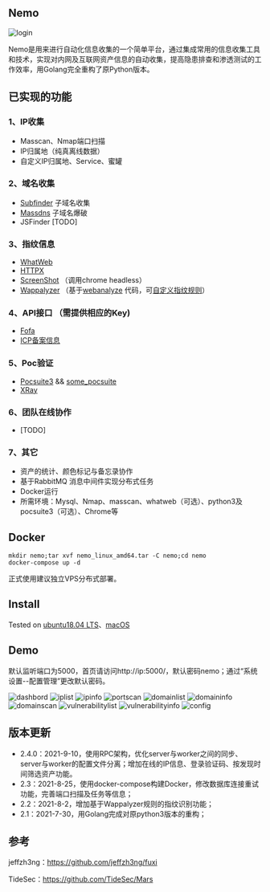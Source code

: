 ## Nemo

<img src="docs/image/index.png" alt="login" />

Nemo是用来进行自动化信息收集的一个简单平台，通过集成常用的信息收集工具和技术，实现对内网及互联网资产信息的自动收集，提高隐患排查和渗透测试的工作效率，用Golang完全重构了原Python版本。




## 已实现的功能

### 1、IP收集

- Masscan、Nmap端口扫描
- IP归属地（纯真离线数据）
- 自定义IP归属地、Service、蜜罐

### 2、域名收集

- [Subfinder](https://github.com/projectdiscovery/subfinder) 子域名收集
- [Massdns](https://github.com/blechschmidt/massdns) 子域名爆破
- JSFinder [TODO]

### 3、指纹信息

- [WhatWeb](https://github.com/urbanadventurer/WhatWeb)
- [HTTPX](https://github.com/projectdiscovery/httpx) 
- [ScreenShot](https://github.com/chromedp/chromedp) （调用chrome headless）
- [Wappalyzer](https://github.com/AliasIO/Wappalyzer) （基于[webanalyze](https://github.com/rverton/webanalyze) 代码，可[自定义指纹规则](thirdparty/wappalyzer/technologies_custom.json)）

### 4、API接口 （需提供相应的Key)

- [Fofa](https://fofa.so/) 
- [ICP备案信息](http://icp.chinaz.com/) 

### 5、Poc验证

- [Pocsuite3](https://github.com/knownsec/pocsuite3)  && [some_pocsuite](https://github.com/hanc00l/some_pocsuite) 
- [XRay](https://github.com/chaitin/xray)

### 6、团队在线协作

- [TODO]

### 7、其它

- 资产的统计、颜色标记与备忘录协作
- 基于RabbitMQ 消息中间件实现分布式任务
- Docker运行
- 所需环境：Mysql、Nmap、masscan、whatweb（可选）、python3及pocsuite3（可选）、Chrome等



## Docker

```shell
mkdir nemo;tar xvf nemo_linux_amd64.tar -C nemo;cd nemo
docker-compose up -d
```

正式使用建议独立VPS分布式部署。



## Install

Tested on [ubuntu18.04 LTS](docs/install_linux.md)、[macOS](docs/install_mac.md)



## Demo

默认监听端口为5000，首页请访问http://ip:5000/，默认密码nemo；通过“系统设置--配置管理”更改默认密码。

<img src="docs/image/dashboard.png" alt="dashbord"  />

<img src="docs/image/iplist.png" alt="iplist"  />

<img src="docs/image/ipinfo.png" alt="ipinfo"  />

<img src="docs/image/portscan.png" alt="portscan"  />

<img src="docs/image/domainlist.png" alt="domainlist"  />

<img src="docs/image/domaininfo.png" alt="domaininfo"  />

<img src="docs/image/domainscan.png" alt="domainscan"  />

<img src="docs/image/vulnerabilitylist.png" alt="vulnerabilitylist"  />

<img src="docs/image/vulnerabilityinfo.png" alt="vulnerabilityinfo"  />

<img src="docs/image/config.png" alt="config"  />



## 版本更新

- 2.4.0：2021-9-10，使用RPC架构，优化server与worker之间的同步、server与worker的配置文件分离；增加在线的IP信息、登录验证码、按发现时间筛选资产功能。
- 2.3：2021-8-25，使用docker-compose构建Docker，修改数据库连接重试功能，完善端口扫描及任务等信息；
- 2.2：2021-8-2，增加基于Wappalyzer规则的指纹识别功能；
- 2.1：2021-7-30，用Golang完成对原python3版本的重构；



## 参考

jeffzh3ng：https://github.com/jeffzh3ng/fuxi

TideSec：https://github.com/TideSec/Mars